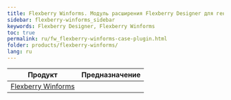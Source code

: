 ```yaml
---
title: Flexberry Winforms. Модуль расширения Flexberry Designer для генерации win-приложений по uml-моделям
sidebar: flexberry-winforms_sidebar
keywords: Flexberry Designer, Flexberry Winforms
toc: true
permalink: ru/fw_flexberry-winforms-case-plugin.html
folder: products/flexberry-winforms/
lang: ru
---
```


| __Продукт__ | __Предназначение__ |
 ---|---| 
|[Flexberry Winforms](fw_landing_page.html)||

<!--Непосредственно текст статьи-->
